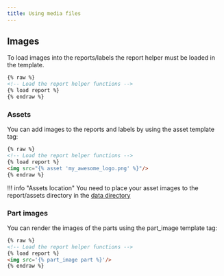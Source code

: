 ```yaml
---
title: Using media files
---
```


## Images

To load images into the reports/labels the report helper must be loaded in the template. 

```html
{% raw %}
<!-- Load the report helper functions -->
{% load report %}
{% endraw %}
```

### Assets

You can add images to the reports and labels by using the asset template tag:

```html
{% raw %}
<!-- Load the report helper functions -->
{% load report %}
<img src="{% asset 'my_awesome_logo.png' %}"/>
{% endraw %}
```

!!! info "Assets location"
    You need to place your asset images to the report/assets directory in the [data directory](../start/docker_dev.md/#data-directory)

### Part images

You can render the images of the parts using the part_image template tag:

```html
{% raw %}
<!-- Load the report helper functions -->
{% load report %}
<img src='{% part_image part %}'/>
{% endraw %}
```
